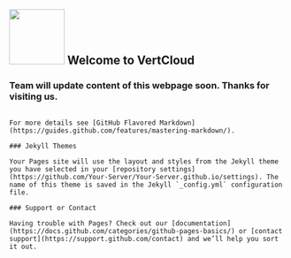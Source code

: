 
## <img width="100" height="100" src="https://avatars.githubusercontent.com/u/78063526?s=400&amp;u=e7ea7dd80c3e437f919e92ca1652e1f58c05c645&amp;v=4"> Welcome to VertCloud 

### Team will update content of this webpage soon. Thanks for visiting us.


```

For more details see [GitHub Flavored Markdown](https://guides.github.com/features/mastering-markdown/).

### Jekyll Themes

Your Pages site will use the layout and styles from the Jekyll theme you have selected in your [repository settings](https://github.com/Your-Server/Your-Server.github.io/settings). The name of this theme is saved in the Jekyll `_config.yml` configuration file.

### Support or Contact

Having trouble with Pages? Check out our [documentation](https://docs.github.com/categories/github-pages-basics/) or [contact support](https://support.github.com/contact) and we’ll help you sort it out.
